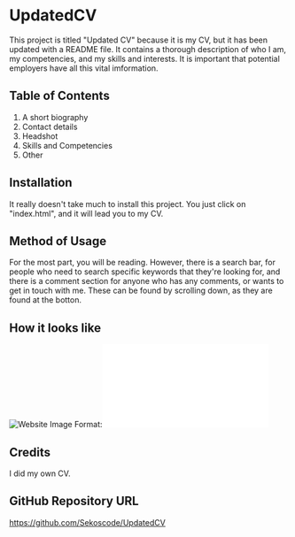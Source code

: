 # UpdatedCV

This project is titled "Updated CV" because it is my CV, but it has been updated with a README file.
It contains a thorough description of who I am, my competencies, and my skills and interests. It is important that potential employers have all this vital imformation.

## Table of Contents 
1. A short biography
2. Contact details
3. Headshot
4. Skills and Competencies
5. Other

## Installation 
It really doesn't take much to install this project. You just click on "index.html", and it will lead you to my CV.

## Method of Usage
For the most part, you will be reading. However, there is a search bar, for people who need to search specific keywords that they're looking for, and there is a comment section for anyone who has any comments, or wants to get in touch with me. These can be found by scrolling down, as they are found at the botton.

## How it looks like
![Website Image](/documents/Hyperiondev/Website.png)
Format:![A picture of how the website search and comment section looks like](file:///Users/fufu/Documents/HyperionDev/Submissions/Woah/Task%205/index.html)

## Credits
I did my own CV.

## GitHub Repository URL
https://github.com/Sekoscode/UpdatedCV
